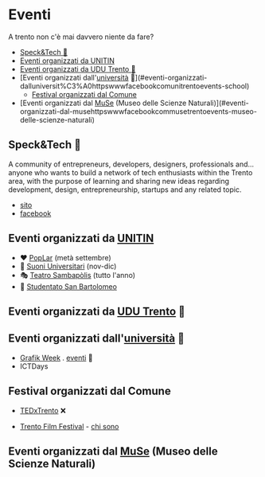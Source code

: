 # Eventi

A trento non c'è mai davvero niente da fare?

- [Speck&Tech 🐷](#specktech-)
- [Eventi organizzati da UNITIN](#eventi-organizzati-da-unitinhttpswwwfacebookcomunitintrentoevents)
- [Eventi organizzati da UDU Trento :sunrise:](#eventi-organizzati-da-udu-trentohttpswwwfacebookcomudutrentoevents-sunrise)
- [Eventi organizzati dall'[università](https://www.facebook.com/UniTrento/events/) :school:](#eventi-organizzati-dalluniversit%C3%A0httpswwwfacebookcomunitrentoevents-school)
	- [Festival organizzati dal Comune](#festival-organizzati-dal-comune)
- [Eventi organizzati dal [MuSe](https://www.facebook.com/musetrento/events/) (Museo delle Scienze Naturali)](#eventi-organizzati-dal-musehttpswwwfacebookcommusetrentoevents-museo-delle-scienze-naturali)

## Speck&Tech 🐷

A community of entrepreneurs, developers, designers, professionals and... anyone who wants to build a network of tech enthusiasts within the Trento area, with the purpose of learning and sharing new ideas regarding development, design, entrepreneurship, startups and any related topic.

- [sito](https://speckand.tech/)
- [facebook](https://www.facebook.com/speckandtech/)

## Eventi organizzati da [UNITIN](https://www.facebook.com/unitintrento/events/)

- :heart: [PopLar](https://www.facebook.com/poplartrento/) (metà settembre)
- :guitar: [Suoni Universitari](https://www.facebook.com/suoniuniv/) (nov-dic)
- :performing_arts: [Teatro Sambapòlis](https://www.facebook.com/pg/TeatroSanbapolis/events/) (tutto l'anno)
- :tropical_drink: [Studentato San Bartolomeo](https://www.facebook.com/pg/SanbaTrento/events/)

## Eventi organizzati da [UDU Trento](https://www.facebook.com/udutrento/events/) :sunrise:

## Eventi organizzati dall'[università](https://www.facebook.com/UniTrento/events/) :school:

- [Grafik Week](https://www.facebook.com/grafikweek/) . [eventi](https://www.facebook.com/grafikweek/events/) :man:
- ICTDays

## Festival organizzati dal Comune

- [TEDxTrento](https://www.facebook.com/TEDxTrento/events/) ❌

- [Trento Film Festival](https://www.facebook.com/trentofestival/events/
) - [chi sono](https://www.facebook.com/pg/trentofestival/about/)

## Eventi organizzati dal [MuSe](https://www.facebook.com/musetrento/events/) (Museo delle Scienze Naturali)
